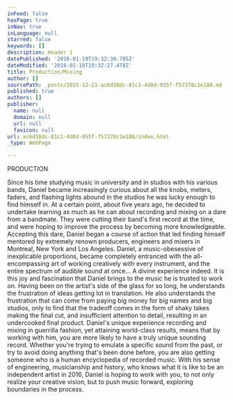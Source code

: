 ```yaml
---
inFeed: false
hasPage: true
inNav: true
inLanguage: null
starred: false
keywords: []
description: Header 1
datePublished: '2016-01-19T19:32:30.785Z'
dateModified: '2016-01-19T19:32:27.478Z'
title: Production/Mixing
author: []
sourcePath: _posts/2015-12-21-ac6d18dc-81c1-4d0d-955f-f57378c1e180.md
published: true
authors: []
publisher:
  name: null
  domain: null
  url: null
  favicon: null
url: ac6d18dc-81c1-4d0d-955f-f57378c1e180/index.html
_type: WebPage

---
```

PRODUCTION

Since his time studying music in university and in studios with his various bands, Daniel became increasingly curious about all the knobs, meters, faders, and flashing lights abound in the studios he was lucky enough to find himself in. At a certain point, about five years ago, he decided to undertake learning as much as he can about recording and mixing on a dare from a bandmate.  They were cutting their band's first record at the time, and were hoping to improve the process by becoming more knowledgeable.  Accepting this dare, Daniel began a course of action that led finding himself mentored by extremely renown producers, engineers and mixers in Montreal, New York and Los Angeles. Daniel, a music-obesessive of inexplicable proportions, became completely entranced with the all-encompassing art of working creatively with every instrument, and the entire spectrum of audible sound at once... A divine experience indeed.  It is this joy and fascination that Daniel brings to the music he is trusted to work on.  Having been on the artist's side of the glass for so long, he understands the frustration of ideas getting lot in translation.  He also understands the frustration that can come from paying big money for big names and big studios, only to find that the tradeoff comes in the form of shaky takes making the final cut, and insufficient attention to detail, resulting in an undercooked final product.  Daniel's unique experience recording and mixing in guerrilla fashion, yet attaining world-class results, means that by working with him, you are more likely to have a truly unique sounding record.  Whether you're trying to emulate a specific sound from the past, or try to avoid doing anything that's been done before, you are also getting someone who is a human encyclopedia of recorded music.  With his sense of engineering, musicianship and history, who knows what it is like to be an independent artist in 2016, Daniel is hoping to work with you, to not only realize your creative vision, but to push music forward, exploring boundaries in the process.